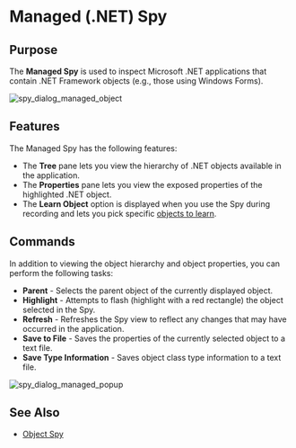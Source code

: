 # Managed (.NET) Spy

## Purpose

The **Managed Spy** is used to inspect Microsoft .NET applications that contain .NET Framework objects (e.g., those using Windows Forms).

![spy_dialog_managed_object](./img/object_spy_managed1.png)

## Features

The Managed Spy has the following features:

- The **Tree** pane lets you view the hierarchy of .NET objects available in the application.
- The **Properties** pane lets you view the exposed properties of the highlighted .NET object.
- The **Learn Object** option is displayed when you use the Spy during recording and lets you pick specific [objects to learn](learn_object.md).

## Commands

In addition to viewing the object hierarchy and object properties, you can perform the following tasks:

- **Parent** - Selects the parent object of the currently displayed object.
- **Highlight** - Attempts to flash (highlight with a red rectangle) the object selected in the Spy.
- **Refresh** - Refreshes the Spy view to reflect any changes that may have occurred in the application.
- **Save to File** - Saves the properties of the currently selected object to a text file.
- **Save Type Information** - Saves object class type information to a text file.

![spy_dialog_managed_popup](./img/object_spy_managed2.png)

## See Also

- [Object Spy](object_spy.md)